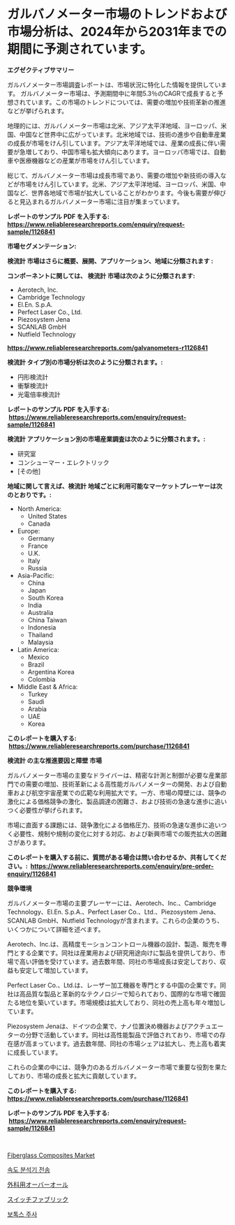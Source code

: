 <p><h1>ガルバノメーター市場のトレンドおよび市場分析は、2024年から2031年までの期間に予測されています。</h1></p><p><strong>エグゼクティブサマリー</strong></p>
<p><p>ガルバノメーター市場調査レポートは、市場状況に特化した情報を提供しています。 ガルバノメーター市場は、予測期間中に年間5.3％のCAGRで成長すると予想されています。この市場のトレンドについては、需要の増加や技術革新の推進などが挙げられます。</p><p>地理的には、ガルバノメーター市場は北米、アジア太平洋地域、ヨーロッパ、米国、中国など世界中に広がっています。北米地域では、技術の進歩や自動車産業の成長が市場をけん引しています。アジア太平洋地域では、産業の成長に伴い需要が急増しており、中国市場も拡大傾向にあります。ヨーロッパ市場では、自動車や医療機器などの産業が市場をけん引しています。</p><p>総じて、ガルバノメーター市場は成長市場であり、需要の増加や新技術の導入などが市場をけん引しています。北米、アジア太平洋地域、ヨーロッパ、米国、中国など、世界各地域で市場が拡大していることがわかります。今後も需要が伸びると見込まれるガルバノメーター市場に注目が集まっています。</p></p>
<p><strong>レポートのサンプル PDF を入手する: <a href="https://www.reliableresearchreports.com/enquiry/request-sample/1126841">https://www.reliableresearchreports.com/enquiry/request-sample/1126841</a></strong></p>
<p><strong>市場セグメンテーション:</strong></p>
<p><strong> 検流計 市場はさらに概要、展開、アプリケーション、地域に分類されます :</strong></p>
<p><strong>コンポーネントに関しては、 検流計 市場は次のように分類されます: &nbsp;</strong></p>
<p><ul><li>Aerotech, Inc.</li><li>Cambridge Technology</li><li>El.En. S.p.A.</li><li>Perfect Laser Co., Ltd.</li><li>Piezosystem Jena</li><li>SCANLAB GmbH</li><li>Nutfield Technology</li></ul></p>
<p><strong><a href="https://www.reliableresearchreports.com/galvanometers-r1126841">https://www.reliableresearchreports.com/galvanometers-r1126841</a></strong></p>
<p><strong> 検流計 タイプ別の市場分析は次のように分類されます。:</strong></p>
<p><ul><li>円形検流計</li><li>衝撃検流計</li><li>光電倍率検流計</li></ul></p>
<p><strong>レポートのサンプル PDF を入手する: &nbsp;<a href="https://www.reliableresearchreports.com/enquiry/request-sample/1126841">https://www.reliableresearchreports.com/enquiry/request-sample/1126841</a></strong></p>
<p><strong> 検流計 アプリケーション別の市場産業調査は次のように分類されます。:</strong></p>
<p><ul><li>研究室</li><li>コンシューマー・エレクトリック</li><li>[その他]</li></ul></p>
<p><strong>地域に関して言えば、検流計 地域ごとに利用可能なマーケットプレーヤーは次のとおりです。:</strong></p>
<p><ul>
    <li>
        North America:
        <ul>
            <li>United States</li>
            <li>Canada</li>
        </ul>
    </li>
    <li>
        Europe:
        <ul>
            <li>Germany</li>
            <li>France</li>
            <li>U.K.</li>
            <li>Italy</li>
            <li>Russia</li>
        </ul>
    </li>
    <li>
        Asia-Pacific:
        <ul>
            <li>China</li>
            <li>Japan</li>
            <li>South Korea</li>
            <li>India</li>
            <li>Australia</li>
            <li>China Taiwan</li>
            <li>Indonesia</li>
            <li>Thailand</li>
            <li>Malaysia</li>
        </ul>
    </li>
    <li>
        Latin America:
        <ul>
            <li>Mexico</li>
            <li>Brazil</li>
            <li>Argentina Korea</li>
            <li>Colombia</li>
        </ul>
    </li>
    <li>
        Middle East & Africa:
        <ul>
            <li>Turkey</li>
            <li>Saudi</li>
            <li>Arabia</li>
            <li>UAE</li>
            <li>Korea</li>
        </ul>
    </li>
    </ul></p>
<p><strong>このレポートを購入する: &nbsp;<a href="https://www.reliableresearchreports.com/purchase/1126841">https://www.reliableresearchreports.com/purchase/1126841</a></strong></p>
<p><strong>検流計 の主な推進要因と障壁 市場</strong></p>
<p><p>ガルバノメーター市場の主要なドライバーは、精密な計測と制御が必要な産業部門での需要の増加、技術革新による高性能ガルバノメーターの開発、および自動車および航空宇宙産業での広範な利用拡大です。一方、市場の障壁には、競争の激化による価格競争の激化、製品調達の困難さ、および技術の急速な進歩に追いつく必要性が挙げられます。</p><p>市場に直面する課題には、競争激化による価格圧力、技術の急速な進歩に追いつく必要性、規制や規制の変化に対する対応、および新興市場での販売拡大の困難さがあります。</p></p>
<p><strong>このレポートを購入する前に、質問がある場合は問い合わせるか、共有してください。:&nbsp; <a href="https://www.reliableresearchreports.com/enquiry/pre-order-enquiry/1126841">https://www.reliableresearchreports.com/enquiry/pre-order-enquiry/1126841</a></strong></p>
<p><strong>競争環境</strong></p>
<p><p>ガルバノメーター市場の主要プレーヤーには、Aerotech、Inc.、Cambridge Technology、El.En. S.p.A.、Perfect Laser Co.、Ltd.、Piezosystem Jena、SCANLAB GmbH、Nutfield Technologyが含まれます。これらの企業のうち、いくつかについて詳細を述べます。</p><p>Aerotech、Inc.は、高精度モーションコントロール機器の設計、製造、販売を専門とする企業です。同社は産業用および研究用途向けに製品を提供しており、市場で高い評価を受けています。過去数年間、同社の市場成長は安定しており、収益も安定して増加しています。</p><p>Perfect Laser Co.、Ltd.は、レーザー加工機器を専門とする中国の企業です。同社は高品質な製品と革新的なテクノロジーで知られており、国際的な市場で確固たる地位を築いています。市場規模は拡大しており、同社の売上高も年々増加しています。</p><p>Piezosystem Jenaは、ドイツの企業で、ナノ位置決め機器およびアクチュエーターの分野で活動しています。同社は高性能製品で評価されており、市場での存在感が高まっています。過去数年間、同社の市場シェアは拡大し、売上高も着実に成長しています。</p><p>これらの企業の中には、競争力のあるガルバノメーター市場で重要な役割を果たしており、市場の成長と拡大に貢献しています。</p></p>
<p><strong>このレポートを購入する: &nbsp; <a href="https://www.reliableresearchreports.com/purchase/1126841">https://www.reliableresearchreports.com/purchase/1126841</a></strong></p>
<p><strong>レポートのサンプル PDF を入手する: &nbsp;<a href="https://www.reliableresearchreports.com/enquiry/request-sample/1126841">https://www.reliableresearchreports.com/enquiry/request-sample/1126841</a></strong><strong></strong></p>
<p>&nbsp;</p>
<p><p><a href="https://issuu.com/reportprime-2/docs/fiberglass-composites-market-size-2030.pptx">Fiberglass Composites Market</a></p><p><a href="https://github.com/vs10l4sfg5c/Market-Research-Report-List-1/blob/main/975552523847.md">속도 분석기 전송</a></p><p><a href="https://github.com/LeanneBruen2023/Market-Research-Report-List-1/blob/main/774386724659.md">外科用オーバーオール</a></p><p><a href="https://github.com/cnnriuez22368/Market-Research-Report-List-1/blob/main/125150624653.md">スイッチファブリック</a></p><p><a href="https://github.com/Skyleitney456456/Market-Research-Report-List-1/blob/main/397653423849.md">보톡스 주사</a></p></p>